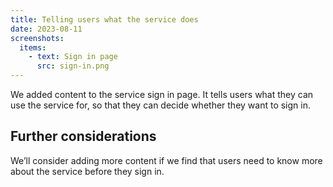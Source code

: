 ```yaml
---
title: Telling users what the service does
date: 2023-08-11
screenshots:
  items:
    - text: Sign in page
      src: sign-in.png
---
```


We added content to the service sign in page. It tells users what they can use the service for, so that they can decide whether they want to sign in.

## Further considerations

We’ll consider adding more content if we find that users need to know more about the service before they sign in.
